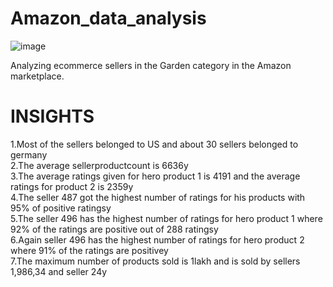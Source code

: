 # Amazon_data_analysis
![image](https://user-images.githubusercontent.com/63378154/135637861-eadbde61-bf0d-41d6-81fd-ef5848d80378.png)

Analyzing ecommerce sellers in the Garden category in the Amazon marketplace.
# INSIGHTS
1.Most of the sellers belonged to US and about 30 sellers belonged to germany<br>
2.The average sellerproductcount is 6636y<br>
3.The average ratings given for hero product 1 is 4191 and the average ratings for product 2 is 2359y<br>
4.The seller 487 got the highest number of ratings for his products with 95% of positive ratingsy<br>
5.The seller 496 has the highest number of ratings for hero product 1 where 92% of the ratings are positive out of 288 ratingsy<br>
6.Again seller 496 has the highest number of ratings for hero product 2 where 91% of the ratings are positivey<br>
7.The maximum number of products sold is 1lakh and is sold by sellers 1,986,34 and seller 24y<br>
